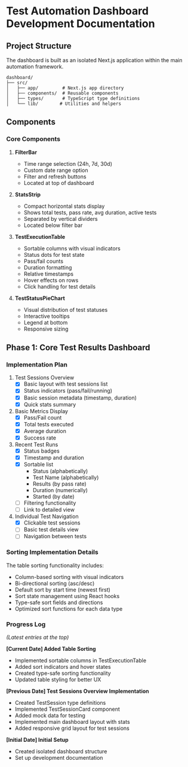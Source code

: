 # Test Automation Dashboard Development Documentation

## Project Structure
The dashboard is built as an isolated Next.js application within the main automation framework.
```
dashboard/
├── src/
│   ├── app/         # Next.js app directory
│   ├── components/  # Reusable components
│   ├── types/       # TypeScript type definitions
│   └── lib/        # Utilities and helpers
```

## Components
### Core Components
1. **FilterBar**
   - Time range selection (24h, 7d, 30d)
   - Custom date range option
   - Filter and refresh buttons
   - Located at top of dashboard

2. **StatsStrip**
   - Compact horizontal stats display
   - Shows total tests, pass rate, avg duration, active tests
   - Separated by vertical dividers
   - Located below filter bar

3. **TestExecutionTable**
   - Sortable columns with visual indicators
   - Status dots for test state
   - Pass/fail counts
   - Duration formatting
   - Relative timestamps
   - Hover effects on rows
   - Click handling for test details

4. **TestStatusPieChart**
   - Visual distribution of test statuses
   - Interactive tooltips
   - Legend at bottom
   - Responsive sizing

## Phase 1: Core Test Results Dashboard
### Implementation Plan
1. Test Sessions Overview
   - [x] Basic layout with test sessions list
   - [x] Status indicators (pass/fail/running)
   - [x] Basic session metadata (timestamp, duration)
   - [x] Quick stats summary

2. Basic Metrics Display
   - [x] Pass/Fail count
   - [x] Total tests executed
   - [x] Average duration
   - [x] Success rate

3. Recent Test Runs
   - [x] Status badges
   - [x] Timestamp and duration
   - [x] Sortable list
     - Status (alphabetically)
     - Test Name (alphabetically)
     - Results (by pass rate)
     - Duration (numerically)
     - Started (by date)
   - [ ] Filtering functionality
   - [ ] Link to detailed view

4. Individual Test Navigation
   - [x] Clickable test sessions
   - [ ] Basic test details view
   - [ ] Navigation between tests

### Sorting Implementation Details
The table sorting functionality includes:
- Column-based sorting with visual indicators
- Bi-directional sorting (asc/desc)
- Default sort by start time (newest first)
- Sort state management using React hooks
- Type-safe sort fields and directions
- Optimized sort functions for each data type

### Progress Log
_(Latest entries at the top)_

**[Current Date] Added Table Sorting**
- Implemented sortable columns in TestExecutionTable
- Added sort indicators and hover states
- Created type-safe sorting functionality
- Updated table styling for better UX

**[Previous Date] Test Sessions Overview Implementation**
- Created TestSession type definitions
- Implemented TestSessionCard component
- Added mock data for testing
- Implemented main dashboard layout with stats
- Added responsive grid layout for test sessions

**[Initial Date] Initial Setup**
- Created isolated dashboard structure
- Set up development documentation 